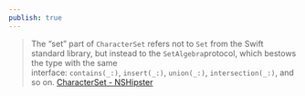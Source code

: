 ```yaml
---
publish: true
---
```

>The “set” part of `CharacterSet` refers not to `Set` from the Swift standard library, but instead to the `SetAlgebra`protocol, which bestows the type with the same interface: `contains(_:)`, `insert(_:)`, `union(_:)`, `intersection(_:)`, and so on.
>[CharacterSet - NSHipster](https://nshipster.com/characterset/)